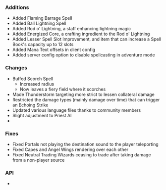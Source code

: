 ### Additions
- Added Flaming Barrage Spell
- Added Ball Lightning Spell
- Added Rod o' Lightning, a staff enhancing lightning magic
- Added Energized Core, a crafting ingredient to the Rod o' Lightning
- Added Lesser Spell Slot Improvement, and item that can increase a Spell Book's capacity up to 12 slots
- Added Mana Text offsets in client config
- Added server config option to disable spellcasting in adventure mode

### Changes
- Buffed Scorch Spell 
  - Increased radius
  - Now leaves a fiery field where it scorches
- Made Thunderstorm targeting more strict to lessen collateral damage
- Restricted the damage types (mainly damage over time) that can trigger an Echoing Strike
- Updated various language files thanks to community members
- Slight adjustment to Priest AI
- 
### Fixes
- Fixed Portals not playing the destination sound to the player teleporting
- Fixed Capes and Angel Wings rendering over each other
- Fixed Neutral Trading Wizards ceasing to trade after taking damage from a non-player source

### API
- 
